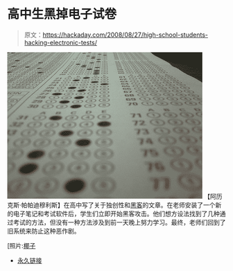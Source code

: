 # 高中生黑掉电子试卷

> 原文：<https://hackaday.com/2008/08/27/high-school-students-hacking-electronic-tests/>

![](img/909b4f0447cb9c26aed6ddb6df679eda.png)
【阿历克斯·帕帕迪穆利斯】在高中写了关于独创性和[黑客](http://thedailywtf.com/Articles/When-In-Doubt,-Choose-C.aspx)的文章。在老师安装了一个新的电子笔记和考试软件后，学生们立即开始黑客攻击。他们想方设法找到了几种通过考试的方法，但没有一种方法涉及到前一天晚上努力学习。最终，老师们回到了旧系统来防止这种恶作剧。

[照片:[椰子](http://flickr.com/photos/cocoen/411960476/)

*   [永久链接](http://thedailywtf.com/Articles/When-In-Doubt,-Choose-C.aspx)